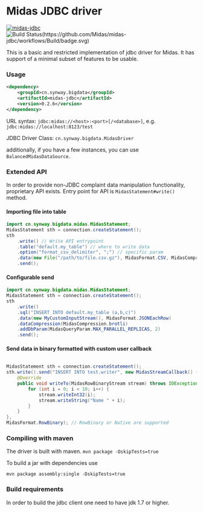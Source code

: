 Midas JDBC driver
===============
[![midas-jdbc](https://maven-badges.herokuapp.com/maven-central/cn.synway.bigdata/midas-jdbc/badge.svg)](https://maven-badges.herokuapp.com/maven-central/cn.synway.bigdata/midas-jdbc) ![Build Status(https://github.com/Midas/midas-jdbc/workflows/Build/badge.svg)](https://github.com/Midas/midas-jdbc/workflows/Build/badge.svg)

This is a basic and restricted implementation of jdbc driver for Midas.
It has support of a minimal subset of features to be usable.

### Usage
```xml
<dependency>
    <groupId>cn.synway.bigdata</groupId>
    <artifactId>midas-jdbc</artifactId>
    <version>0.2.6</version>
</dependency>
```

URL syntax: 
`jdbc:midas://<host>:<port>[/<database>]`, e.g. `jdbc:midas://localhost:8123/test`

JDBC Driver Class:
`cn.synway.bigdata.MidasDriver`

additionally, if you have a few instances, you can use `BalancedMidasDataSource`.


### Extended API
In order to provide non-JDBC complaint data manipulation functionality, proprietary API exists.
Entry point for API is `MidasStatement#write()` method.

#### Importing file into table
```java
import cn.synway.bigdata.midas.MidasStatement;
MidasStatement sth = connection.createStatement();
sth
    .write() // Write API entrypoint
    .table("default.my_table") // where to write data
    .option("format_csv_delimiter", ";") // specific param
    .data(new File("/path/to/file.csv.gz"), MidasFormat.CSV, MidasCompression.gzip) // specify input     
    .send();
```
#### Configurable send
```java
import cn.synway.bigdata.midas.MidasStatement;
MidasStatement sth = connection.createStatement();
sth
    .write()
    .sql("INSERT INTO default.my_table (a,b,c)")
    .data(new MyCustomInputStream(), MidasFormat.JSONEachRow)
    .dataCompression(MidasCompression.brotli)    
    .addDbParam(MidasQueryParam.MAX_PARALLEL_REPLICAS, 2)
    .send();
```
#### Send data in binary formatted with custom user callback
```java

MidasStatement sth = connection.createStatement();
sth.write().send("INSERT INTO test.writer", new MidasStreamCallback() {
    @Override
    public void writeTo(MidasRowBinaryStream stream) throws IOException {
        for (int i = 0; i < 10; i++) {
            stream.writeInt32(i);
            stream.writeString("Name " + i);
        }
    }
},
MidasFormat.RowBinary); // RowBinary or Native are supported
```
### Compiling with maven
The driver is built with maven.
`mvn package -DskipTests=true`

To build a jar with dependencies use

`mvn package assembly:single -DskipTests=true`

### Build requirements
In order to build the jdbc client one need to have jdk 1.7 or higher.
